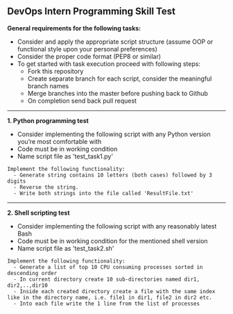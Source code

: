 ## DevOps Intern Programming Skill Test

__General requirements for the following tasks:__  
- Consider and apply the appropriate script structure (assume OOP or functional style upon your personal preferences)
- Consider the proper code format (PEP8 or similar)
- To get started with task execution proceed with following steps:
  - Fork this repository  
  - Create separate branch for each script, consider the meaningful branch names
  - Merge branches into the master before pushing back to Github
  - On completion send back pull request
----

__1. Python programming test__  
- Consider implementing the following script with any Python version you’re most comfortable with
- Code must be in working condition
- Name script file as 'test_task1.py'

```
Implement the following functionality:  
  - Generate string contains 10 letters (both cases) followed by 3 digits
  - Reverse the string. 
  - Write both strings into the file called 'ResultFile.txt'
```

----
__2. Shell scripting test__  
- Consider implementing the following script with any reasonably latest Bash
- Code must be in working condition for the mentioned shell version
- Name script file as 'test_task2.sh'

```
Implement the following functionality:
  - Generate a list of top 10 CPU consuming processes sorted in descending order
  - In current directory create 10 sub-directories named dir1, dir2,..,dir10
  - Inside each created directory create a file with the same index like in the directory name, i.e. file1 in dir1, file2 in dir2 etc.
  - Into each file write the 1 line from the list of processes
```
